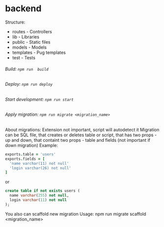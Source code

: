 # backend

Structure:
* routes - Controllers
* lib - Libraries
* public - Static files
* models - Models
* templates - Pug templates
* test - Tests

###### Build: ```npm run  build```   
###### Deploy: ```npm run deploy ```   
###### Start development: ```npm run start```   
###### Apply migration: ```npm run migrate <migration_name>```    

About migrations:
Extension not important, script will autodetect it
Migration can be SQL file, that creates or deletes table or script, that has two props - up and down, that containt two props - table and fields (not important if down migration)
Example:
```coffeescript
exports.table = 'users'
exports.fields = [
  'name varchar(11) not null'
  'login varchar(26) not null'
]
```
or
```sql
create table if not exists users (
  name varchar(255) not null,
  login varchar(11) not null
);
```
You also can scaffold new migration
Usage: npm run migrate scaffold <migration_name>
